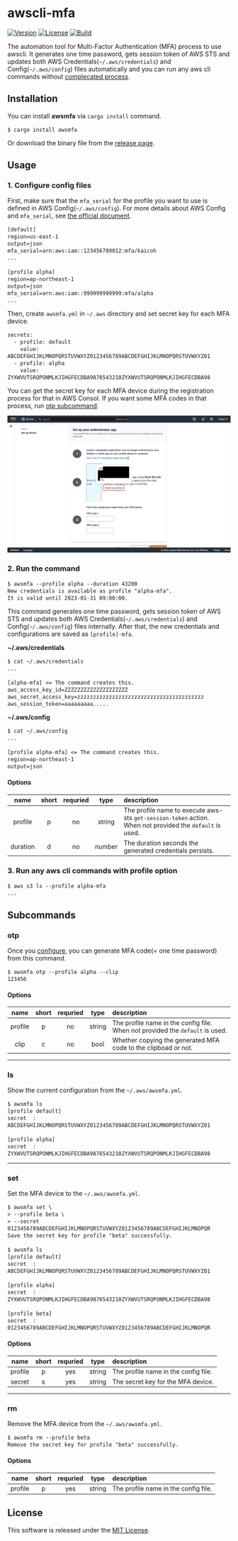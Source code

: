 # awscli-mfa

[![Version](https://img.shields.io/crates/v/awsmfa)](https://crates.io/crates/awsmfa)
[![License](https://img.shields.io/crates/l/awsmfa)](LICENSE)
[![Build](https://img.shields.io/github/actions/workflow/status/kaicoh/awscli-mfa/build.yml)](https://github.com/kaicoh/awscli-mfa/actions/workflows/build.yml)

The automation tool for Multi-Factor Authentication (MFA) process to use awscli. It generates one time password, gets session token of AWS STS and updates both AWS Credentials(`~/.aws/credentials`) and Config(`~/.aws/config`) files automatically and you can run any aws cli commands without [complecated process](https://aws.amazon.com/premiumsupport/knowledge-center/authenticate-mfa-cli/).

## Installation

You can install **awsmfa** via `cargo install` command.

```
$ cargo install awsmfa
```

Or download the binary file from the [release page](https://github.com/kaicoh/awscli-mfa/releases).

## Usage

### 1. Configure config files

First, make sure that the `mfa_serial` for the profile you want to use is defined in AWS Config(`~/.aws/config`). For more details about AWS Config and `mfa_serial`, see [the official document](https://docs.aws.amazon.com/cli/latest/userguide/cli-configure-files.html).

```
[default]
region=us-east-1
output=json
mfa_serial=arn:aws:iam::123456789012:mfa/kaicoh
...

[profile alpha]
region=ap-northeast-1
output=json
mfa_serial=arn:aws:iam::999999999999:mfa/alpha
...
```

Then, create `awsmfa.yml` in `~/.aws` directory and set secret key for each MFA device.

```
secrets:
  - profile: default
    value: ABCDEFGHIJKLMNOPQRSTUVWXYZ0123456789ABCDEFGHIJKLMNOPQRSTUVWXYZ01
  - profile: alpha
    value: ZYXWVUTSRQPONMLKJIHGFECDBA9876543210ZYXWVUTSRQPONMLKJIHGFECDBA98
```

You can get the secret key for each MFA device during the registration process for that in AWS Consol. If you want some MFA codes in that process, run [otp subcommand](#otp).

![How to get secret](https://github.com/kaicoh/awscli-mfa/blob/images/assets/How_to_get_secret.png)

### 2. Run the command

```
$ awsmfa --profile alpha --duration 43200
New credentials is available as profile "alpha-mfa".
It is valid until 2023-01-31 09:00:00.
```

This command generates one time password, gets session token of AWS STS and updates both AWS Credentials(`~/.aws/credentials`) and Config(`~/.aws/config`) files internally. After that, the new credentials and configurations are saved as `[profile]-mfa`.

**~/.aws/credentials**

```
$ cat ~/.aws/credentials
...

[alpha-mfa] <= The command creates this.
aws_access_key_id=ZZZZZZZZZZZZZZZZZZZZ
aws_secret_access_key=zzzzzzzzzzzzzzzzzzzzzzzzzzzzzzzzzzzzzzzz
aws_session_token=aaaaaaaaa.....
```

**~/.aws/config**

```
$ cat ~/.aws/config
...

[profile alpha-mfa] <= The command creates this.
region=ap-northeast-1
output=json
```

#### Options

| name | short | requried | type | description |
| :---: | :---: | :---: | :---: | :--- |
| profile | p | no | string | The profile name to execute aws-sts `get-session-token` action. When not provided the `default` is used. |
| duration | d | no | number | The duration seconds the generated credentials persists. |

### 3. Run any aws cli commands with profile option

```
$ aws s3 ls --profile alpha-mfa
...
```

## Subcommands

### otp

Once you [configure](#1-configure-config-files), you can generate MFA code(= one time password) from this command.

```
$ awsmfa otp --profile alpha --clip
123456
```

#### Options

| name | short | requried | type | description |
| :---: | :---: | :---: | :---: | :--- |
| profile | p | no | string | The profile name in the config file. When not provided the `default` is used. |
| clip | c | no | bool | Whether copying the generated MFA code to the clipboad or not. |

---

### ls

Show the current configuration from the `~/.aws/awsmfa.yml`.

```
$ awsmfa ls
[profile default]
secret	: ABCDEFGHIJKLMNOPQRSTUVWXYZ0123456789ABCDEFGHIJKLMNOPQRSTUVWXYZ01

[profile alpha]
secret	: ZYXWVUTSRQPONMLKJIHGFECDBA9876543210ZYXWVUTSRQPONMLKJIHGFECDBA98
```

---

### set

Set the MFA device to the `~/.aws/awsmfa.yml`.

```
$ awsmfa set \
> --profile beta \
> --secret 0123456789ABCDEFGHIJKLMNOPQRSTUVWXYZ0123456789ABCDEFGHIJKLMNOPQR
Save the secret key for profile "beta" successfully.

$ awsmfa ls
[profile default]
secret	: ABCDEFGHIJKLMNOPQRSTUVWXYZ0123456789ABCDEFGHIJKLMNOPQRSTUVWXYZ01

[profile alpha]
secret	: ZYXWVUTSRQPONMLKJIHGFECDBA9876543210ZYXWVUTSRQPONMLKJIHGFECDBA98

[profile beta]
secret	: 0123456789ABCDEFGHIJKLMNOPQRSTUVWXYZ0123456789ABCDEFGHIJKLMNOPQR
```

#### Options

| name | short | requried | type | description |
| :---: | :---: | :---: | :---: | :--- |
| profile | p | yes | string | The profile name in the config file. |
| secret | s | yes | string | The secret key for the MFA device. |

---

### rm

Remove the MFA device from the `~/.aws/awsmfa.yml`.

```
$ awsmfa rm --profile beta
Remove the secret key for profile "beta" successfully.
```

#### Options

| name | short | requried | type | description |
| :---: | :---: | :---: | :---: | :--- |
| profile | p | yes | string | The profile name in the config file. |

## License

This software is released under the [MIT License](LICENSE).

